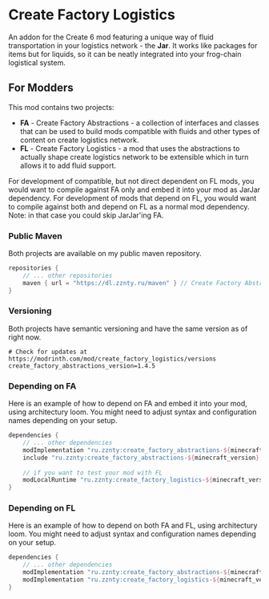 # Create Factory Logistics

An addon for the Create 6 mod featuring a unique way of fluid transportation in your logistics network - the **Jar**. It works like packages for items but for liquids, so it can be neatly integrated into your frog-chain logistical system.

## For Modders

This mod contains two projects:

- **FA** - Create Factory Abstractions - a collection of interfaces and classes that can be used to build mods compatible with fluids and other types of content on create logistics network.
- **FL** - Create Factory Logistics - a mod that uses the abstractions to actually shape create logistics network to be extensible which in turn allows it to add fluid support.

For development of compatible, but not direct dependent on FL mods, you would want to compile against FA only and embed it into your mod as JarJar dependency.
For development of mods that depend on FL, you would want to compile against both and depend on FL as a normal mod dependency. Note: in that case you could skip JarJar'ing FA.

### Public Maven

Both projects are available on my public maven repository.

```groovy
repositories {
    // ... other repositories
    maven { url = "https://dl.zznty.ru/maven" } // Create Factory Abstractions, Create Factory Logistics
}
```

### Versioning

Both projects have semantic versioning and have the same version as of right now.

```properties
# Check for updates at https://modrinth.com/mod/create_factory_logistics/versions
create_factory_abstractions_version=1.4.5
```

### Depending on FA

Here is an example of how to depend on FA and embed it into your mod, using architectury loom. You might need to adjust syntax and configuration names depending on your setup.

```groovy
dependencies {
    // ... other dependencies
    modImplementation "ru.zznty:create_factory_abstractions-${minecraft_version}:${create_factory_abstractions_version}"
    include "ru.zznty:create_factory_abstractions-${minecraft_version}:${create_factory_abstractions_version}"
    
    // if you want to test your mod with FL
    modLocalRuntime "ru.zznty:create_factory_logistics-${minecraft_version}:${create_factory_abstractions_version}"
}
```

### Depending on FL

Here is an example of how to depend on both FA and FL, using architectury loom. You might need to adjust syntax and configuration names depending on your setup.

```groovy
dependencies {
    // ... other dependencies
    modImplementation "ru.zznty:create_factory_abstractions-${minecraft_version}:${create_factory_abstractions_version}"
    modImplementation "ru.zznty:create_factory_logistics-${minecraft_version}:${create_factory_abstractions_version}"
}
```
